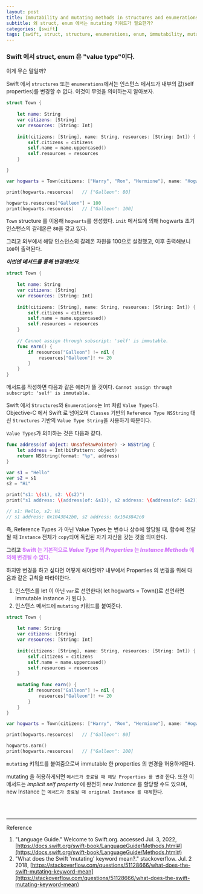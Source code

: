 ```yaml
---
layout: post
title: Immutability and mutating methods in structures and enumerations
subtitle: 왜 struct, enum 에서는 mutating 키워드가 필요한가?
categories: [swift]
tags: [swift, struct, structure, enumerations, enum, immutability, mutating, self]
---
```


### Swift 에서 struct, enum 은 "value type"이다.

이게 무슨 말일까?

Swift 에서 `structures` 또는 `enumerations`에서는 인스턴스 메서드가 내부의 값(self properties)를 변경할 수 없다. 이것이 무엇을 의미하는지 알아보자.

```swift
struct Town {
    
    let name: String
    var citizens: [String]
    var resources: [String: Int]
    
    init(citizens: [String], name: String, resources: [String: Int]) {
        self.citizens = citizens
        self.name = name.uppercased()
        self.resources = resources
    }

}

var hogwarts = Town(citizens: ["Harry", "Ron", "Hermione"], name: "Hogwarts", resources: ["Galleon": 80])

print(hogwarts.resources)   // ["Galleon": 80]

hogwarts.resources["Galleon"] = 100
print(hogwarts.resources)   // ["Galleon": 100]

```

`Town` structure 를 이용해 `hogwarts`를 생성했다.
`init` 메서드에 의해 hogwarts 초기 인스턴스의 갈레온은 `80`을 갖고 있다.

그리고 외부에서 해당 인스턴스의 갈레온 자원을 100으로 설정했고, 이후 출력해보니 `100`이 출력된다.


_**이번엔 메서드를 통해 변경해보자.**_

```swift
struct Town {
    
    let name: String
    var citizens: [String]
    var resources: [String: Int]
    
    init(citizens: [String], name: String, resources: [String: Int]) {
        self.citizens = citizens
        self.name = name.uppercased()
        self.resources = resources
    }
    
    // Cannot assign through subscript: 'self' is immutable.
    func earn() {
        if resources["Galleon"] != nil {
            resources["Galleon"]! += 20
        }
    }
}
```

메서드를 작성하면 다음과 같은 에러가 뜰 것이다. `Cannot assign through subscript: 'self' is immutable.`

Swift 에서 `Structures`와 `Enumerations`는 Int 처럼 `Value Types`다.  
Objective-C 에서 Swift 로 넘어오며 `Classes` 기반의 `Reference Type NSString` 대신 
`Structures` 기반의 `Value Type String`을 사용하기 때문이다.

`Value Types`가 의미하는 것은 다음과 같다.

```swift
func address(of object: UnsafeRawPointer) -> NSString {
    let address = Int(bitPattern: object)
    return NSString(format: "%p", address)
}

var s1 = "Hello"
var s2 = s1
s2 = "Hi"

print("s1: \(s1), s2: \(s2)")
print("s1 address: \(address(of: &s1)), s2 address: \(address(of: &s2))")

// s1: Hello, s2: Hi
// s1 address: 0x1043842b0, s2 address: 0x1043842c0
```

즉, Reference Types 가 아닌 Value Types 는 변수나 상수에 할당될 때, 함수에 전달될 때 `Instance` 전체가 
`copy`되어 독립된 자기 자신을 갖는 것을 의미한다.

그리고 <span style="color: rgba(210, 122, 250, 1); font-weight: 900;">Swift 는 기본적으로 
_Value Type_ 의 _Properties_ 는 _Instance Methods_ 에 의해 변경될 수 없다.</span>

하지만 변경을 하고 싶다면 어떻게 해야할까? 내부에서  Properties 의 변경을 위해 다음과 같은 규칙을 따라야한다.

1. 인스턴스를 let 이 아닌 `var`로 선언한다( let hogwarts = Town()로 선언하면 immutable instance 가 된다 ).
2. 인스턴스 메서드에 `mutating` 키워드를 붙여준다.

```swift
struct Town {
    
    let name: String
    var citizens: [String]
    var resources: [String: Int]
    
    init(citizens: [String], name: String, resources: [String: Int]) {
        self.citizens = citizens
        self.name = name.uppercased()
        self.resources = resources
    }
    
    mutating func earn() {
        if resources["Galleon"] != nil {
            resources["Galleon"]! += 20
        }
    }
}

var hogwarts = Town(citizens: ["Harry", "Ron", "Hermione"], name: "Hogwarts", resources: ["Galleon": 80])

print(hogwarts.resources)   // ["Galleon": 80]

hogwarts.earn()
print(hogwarts.resources)   // ["Galleon": 100]
```

`mutating` 키워드를 붙여줌으로써 immutable 한 properties 의 변경을 허용하게된다.

mutating 을 허용하게되면 `메서드가 종료될 때 해당 Properties 를 변경` 한다. 또한 이 메서드는 _implicit self property_ 에 
완전히 _new Instance_ 를 할당할 수도 있으며, new Instance 는 `메서드가 종료될 때 original Instance 를 대체`한다.

<br><br>

---
Reference

1. "Language Guide." Welcome to Swift.org. accessed Jul. 3, 2022, [https://docs.swift.org/swift-book/LanguageGuide/Methods.html#](https://docs.swift.org/swift-book/LanguageGuide/Methods.html#)
2. "What does the Swift 'mutating' keyword mean?." stackoverflow. Jul. 2 2018, [https://stackoverflow.com/questions/51128666/what-does-the-swift-mutating-keyword-mean](https://stackoverflow.com/questions/51128666/what-does-the-swift-mutating-keyword-mean)
